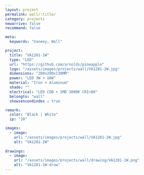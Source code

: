 ```yaml
---
layout: project
permalink: wall/:title/
category: projects
newarrive: false
recommand: false

meta:
  keywords: "Vaneey, Wall"

project:
  title: "VA1281-1W"
  type: "LED"
  url: "https://github.com/arnolds/pineapple"
  logo: "/assets/images/projects/wall/VA1281-2W.jpg"
  dimensions: "200x200x130MM"
  power: "LED 3W + 16W"
  material: "Iron + Aluminum"
  shade: ""
  electrical: "LED COB + SMD 3000K CRI>80"
  belongto: "wall"
  showsencondindex : true

remark:
  color: "Black | White"
  ip: "20"

images:
  - image:
    url: "/assets/images/projects/wall/VA1281-2W.jpg"
    alt: "VA1281-2W"
    
drawings:
  - image:
    url: "/assets/images/projects/wall/drawing/VA1281-1W.png"
    alt: "VA1281-1W-draw"
---
```

